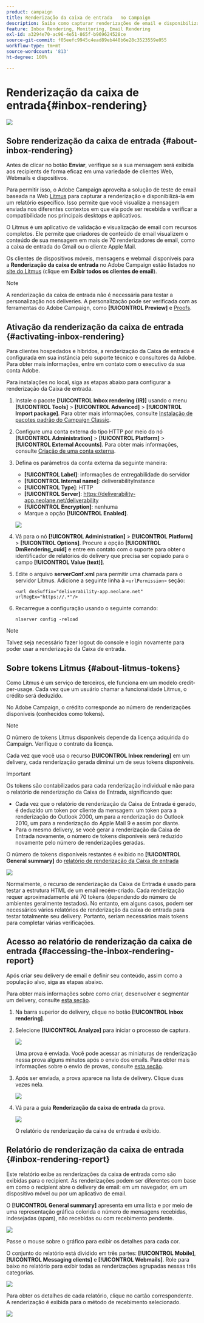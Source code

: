 ```yaml
---
product: campaign
title: Renderização da caixa de entrada   no Campaign
description: Saiba como capturar renderizações de email e disponibilizá-las em um relatório dedicado
feature: Inbox Rendering, Monitoring, Email Rendering
exl-id: a3294e70-ac96-4e51-865f-b969624528ce
source-git-commit: f05eefc9945c4ead89eb448b6e28c3523559e055
workflow-type: tm+mt
source-wordcount: '813'
ht-degree: 100%

---
```


# Renderização da caixa de entrada{#inbox-rendering}

![](../../assets/common.svg)

## Sobre renderização da caixa de entrada {#about-inbox-rendering}

Antes de clicar no botão **Enviar**, verifique se a sua mensagem será exibida aos recipients de forma eficaz em uma variedade de clientes Web, Webmails e dispositivos.

Para permitir isso, o Adobe Campaign aproveita a solução de teste de email baseada na Web [Litmus](https://litmus.com/email-testing) para capturar a renderização e disponibilizá-la em um relatório específico. Isso permite que você visualize a mensagem enviada nos diferentes contextos em que ela pode ser recebida e verificar a compatibilidade nos principais desktops e aplicativos.

O Litmus é um aplicativo de validação e visualização de email com recursos completos. Ele permite que criadores de conteúdo de email visualizem o conteúdo de sua mensagem em mais de 70 renderizadores de email, como a caixa de entrada do Gmail ou o cliente Apple Mail.

Os clientes de dispositivos móveis, mensagens e webmail disponíveis para a **Renderização da caixa de entrada** no Adobe Campaign estão listados no [site do Litmus](https://litmus.com/email-testing) (clique em **Exibir todos os clientes de email**).

>[!NOTE]
>
>A renderização da caixa de entrada não é necessária para testar a personalização nos deliveries. A personalização pode ser verificada com as ferramentas do Adobe Campaign, como **[!UICONTROL Preview]** e [Proofs](steps-validating-the-delivery.md#sending-a-proof).

## Ativação da renderização da caixa de entrada {#activating-inbox-rendering}

Para clientes hospedados e híbridos, a renderização da Caixa de entrada é configurada em sua instância pelo suporte técnico e consultores da Adobe. Para obter mais informações, entre em contato com o executivo da sua conta Adobe.

Para instalações no local, siga as etapas abaixo para configurar a renderização da Caixa de entrada.

1. Instale o pacote **[!UICONTROL Inbox rendering (IR)]** usando o menu **[!UICONTROL Tools]** > **[!UICONTROL Advanced]** > **[!UICONTROL Import package]**. Para obter mais informações, consulte [Instalação de pacotes padrão do Campaign Classic](../../installation/using/installing-campaign-standard-packages.md).
1. Configure uma conta externa do tipo HTTP por meio do nó **[!UICONTROL Administration]** > **[!UICONTROL Platform]** > **[!UICONTROL External Accounts]**. Para obter mais informações, consulte [Criação de uma conta externa](../../installation/using/external-accounts.md#creating-an-external-account).
1. Defina os parâmetros da conta externa da seguinte maneira:
   * **[!UICONTROL Label]**: informações de entregabilidade do servidor
   * **[!UICONTROL Internal name]**: deliverabilityInstance
   * **[!UICONTROL Type]**: HTTP
   * **[!UICONTROL Server]**: https://deliverability-app.neolane.net/deliverability
   * **[!UICONTROL Encryption]**: nenhuma
   * Marque a opção **[!UICONTROL Enabled]**.

   ![](assets/s_tn_inbox_rendering_external-account.png)

1. Vá para o nó **[!UICONTROL Administration]** > **[!UICONTROL Platform]** > **[!UICONTROL Options]**. Procure a opção **[!UICONTROL DmRendering_cuid]** e entre em contato com o suporte para obter o identificador de relatórios do delivery que precisa ser copiado para o campo **[!UICONTROL Value (text)]**.
1. Edite o arquivo **serverConf.xml** para permitir uma chamada para o servidor Litmus. Adicione a seguinte linha à `<urlPermission>` seção:

   ```
   <url dnsSuffix="deliverability-app.neolane.net" urlRegEx="https://.*"/>
   ```

1. Recarregue a configuração usando o seguinte comando:

   ```
   nlserver config -reload
   ```

>[!NOTE]
>
>Talvez seja necessário fazer logout do console e login novamente para poder usar a renderização da Caixa de entrada.

## Sobre tokens Litmus {#about-litmus-tokens}

Como Litmus é um serviço de terceiros, ele funciona em um modelo credit-per-usage. Cada vez que um usuário chamar a funcionalidade Litmus, o crédito será deduzido.

No Adobe Campaign, o crédito corresponde ao número de renderizações disponíveis (conhecidos como tokens).

>[!NOTE]
>
>O número de tokens Litmus disponíveis depende da licença adquirida do Campaign. Verifique o contrato da licença.

Cada vez que você usa o recurso **[!UICONTROL Inbox rendering]** em um delivery, cada renderização gerada diminui um de seus tokens disponíveis.

>[!IMPORTANT]
>
>Os tokens são contabilizados para cada renderização individual e não para o relatório de renderização da Caixa de Entrada, significando que:
>
>* Cada vez que o relatório de renderização da Caixa de Entrada é gerado, é deduzido um token por cliente da mensagem: um token para a renderização do Outlook 2000, um para a renderização do Outlook 2010, um para a renderização do Apple Mail 9 e assim por diante.
>* Para o mesmo delivery, se você gerar a renderização da Caixa de Entrada novamente, o número de tokens disponíveis será reduzido novamente pelo número de renderizações geradas.
>


O número de tokens disponíveis restantes é exibido no **[!UICONTROL General summary]** do [relatório de renderização da Caixa de entrada](#inbox-rendering-report)

![](assets/s_tn_inbox_rendering_tokens.png)

Normalmente, o recurso de renderização da Caixa de Entrada é usado para testar a estrutura HTML de um email recém-criado. Cada renderização requer aproximadamente até 70 tokens (dependendo do número de ambientes geralmente testados). No entanto, em alguns casos, podem ser necessários vários relatórios de renderização da caixa de entrada para testar totalmente seu delivery. Portanto, seriam necessários mais tokens para completar várias verificações.

## Acesso ao relatório de renderização da caixa de entrada {#accessing-the-inbox-rendering-report}

Após criar seu delivery de email e definir seu conteúdo, assim como a população alvo, siga as etapas abaixo.

Para obter mais informações sobre como criar, desenvolver e segmentar um delivery, consulte [esta seção](about-email-channel.md).

1. Na barra superior do delivery, clique no botão **[!UICONTROL Inbox rendering]**.
1. Selecione **[!UICONTROL Analyze]** para iniciar o processo de captura.

   ![](assets/s_tn_inbox_rendering_button.png)

   Uma prova é enviada. Você pode acessar as miniaturas de renderização nessa prova alguns minutos após o envio dos emails. Para obter mais informações sobre o envio de provas, consulte [esta seção](steps-validating-the-delivery.md#sending-a-proof).

1. Após ser enviada, a prova aparece na lista de delivery. Clique duas vezes nela.

   ![](assets/s_tn_inbox_rendering_delivery_list.png)

1. Vá para a guia **Renderização da caixa de entrada** da prova.

   ![](assets/s_tn_inbox_rendering_tab.png)

   O relatório de renderização da caixa de entrada é exibido.

## Relatório de renderização da caixa de entrada {#inbox-rendering-report}

Este relatório exibe as renderizações da caixa de entrada como são exibidas para o recipient. As renderizações podem ser diferentes com base em como o recipient abre o delivery de email: em um navegador, em um dispositivo móvel ou por um aplicativo de email.

O **[!UICONTROL General summary]** apresenta em uma lista e por meio de uma representação gráfica colorida o número de mensagens recebidas, indesejadas (spam), não recebidas ou com recebimento pendente.

![](assets/s_tn_inbox_rendering_summary.png)

Passe o mouse sobre o gráfico para exibir os detalhes para cada cor.

O conjunto do relatório está dividido em três partes: **[!UICONTROL Mobile]**, **[!UICONTROL Messaging clients]** e **[!UICONTROL Webmails]**. Role para baixo no relatório para exibir todas as renderizações agrupadas nessas três categorias.

![](assets/s_tn_inbox_rendering_report.png)

Para obter os detalhes de cada relatório, clique no cartão correspondente. A renderização é exibida para o método de recebimento selecionado.

![](assets/s_tn_inbox_rendering_example.png)
